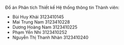 Đồ án Phân tích Thiết kế Hệ thống thông tin
Thành viên:
- Bùi Huy Khải            3123410145
-	Mai Trung Nam			      3123410228
-	Dương Hoàng Nam			    3123410225
-	Phạm Yến Nhi				    3123410252
-	Nguyễn Thị Thanh Nhàn		3123410240 
